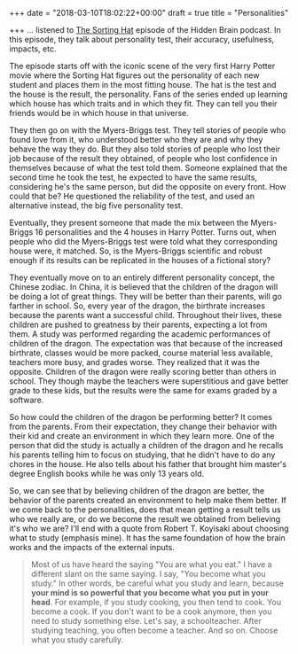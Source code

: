 +++
date = "2018-03-10T18:02:22+00:00"
draft = true
title = "Personalities"

+++
... listened to [The Sorting Hat](https://www.npr.org/2017/12/04/568365431/what-can-a-personality-test-tell-us-about-who-we-are) episode of the Hidden Brain podcast. In this episode, they talk about personality test, their accuracy, usefulness, impacts, etc.

The episode starts off with the iconic scene of the very first Harry Potter movie where the Sorting Hat figures out the personality of each new student and places them in the most fitting house. The hat is the test and the house is the result, the personality. Fans of the series ended up learning which house has which traits and in which they fit. They can tell you their friends would be in which house in that universe.

They then go on with the Myers-Briggs test. They tell stories of people who found love from it, who understood better who they are and why they behave the way they do. But they also told stories of people who lost their job because of the result they obtained, of people who lost confidence in themselves because of what the test told them. Someone explained that the second time he took the test, he expected to have the same results, considering he's the same person, but did the opposite on every front. How could that be? He questioned the reliability of the test, and used an alternative instead, the big five personality test.

Eventually, they present someone that made the mix between the Myers-Briggs 16 personalities and the 4 houses in Harry Potter. Turns out, when people who did the Myers-Briggs test were told what they corresponding house were, it matched. So, is the Myers-Briggs scientific and robust enough if its results can be replicated in the houses of a fictional story?

They eventually move on to an entirely different personality concept, the Chinese zodiac. In China, it is believed that the children of the dragon will be doing a lot of great things. They will be better than their parents, will go farther in school. So, every year of the dragon, the birthrate increases because the parents want a successful child. Throughout their lives, these children are pushed to greatness by their parents, expecting a lot from them. A study was performed regarding the academic performances of children of the dragon. The expectation was that because of the increased birthrate, classes would be more packed, course material less available, teachers more busy, and grades worse. They realized that it was the opposite. Children of the dragon were really scoring better than others in school. They though maybe the teachers were superstitious and gave better grade to these kids, but the results were the same for exams graded by a software.

So how could the children of the dragon be performing better? It comes from the parents. From their expectation, they change their behavior with their kid and create an environment in which they learn more. One of the person that did the study is actually a children of the dragon and he recalls his parents telling him to focus on studying, that he didn't have to do any chores in the house. He also tells about his father that brought him master's degree English books while he was only 13 years old.

So, we can see that by believing children of the dragon are better, the behavior of the parents created an environment to help make them better. If we come back to the personalities, does that mean getting a result tells us who we really are, or do we become the result we obtained from believing it's who we are? I'll end with a quote from Robert T. Koyisaki about choosing what to study (emphasis mine). It has the same foundation of how the brain works and the impacts of the external inputs.

> Most of us have heard the saying "You are what you eat." I have a different slant on the same saying.  I  say,  "You  become  what  you  study."  In  other  words,  be  careful  what  you  study  and learn,  because  **your  mind  is  so  powerful  that  you  become  what  you  put  in  your  head**.  For example, if you study cooking, you then tend to cook. You become a cook. If you don't want to be a cook anymore, then you need to study something else. Let's say, a schoolteacher. After studying teaching, you often become a teacher. And so on. Choose what you study carefully.